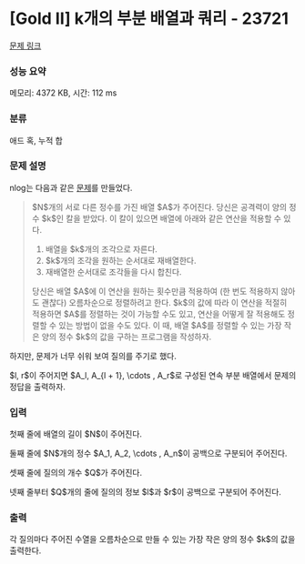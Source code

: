 # [Gold II] k개의 부분 배열과 쿼리 - 23721 

[문제 링크](https://www.acmicpc.net/problem/23721) 

### 성능 요약

메모리: 4372 KB, 시간: 112 ms

### 분류

애드 혹, 누적 합

### 문제 설명

<p>nlog는 다음과 같은 <a href="https://www.acmicpc.net/problem/22965">문제</a>를 만들었다.</p>

<blockquote>
<p>$N$개의 서로 다른 정수를 가진 배열 $A$가 주어진다. 당신은 공격력이 양의 정수 $k$인 칼을 받았다. 이 칼이 있으면 배열에 아래와 같은 연산을 적용할 수 있다.</p>

<ol>
	<li>배열을 $k$개의 조각으로 자른다.</li>
	<li>$k$개의 조각을 원하는 순서대로 재배열한다.</li>
	<li>재배열한 순서대로 조각들을 다시 합친다.</li>
</ol>

<p>당신은 배열 $A$에 이 연산을 원하는 횟수만큼 적용하여 (한 번도 적용하지 않아도 괜찮다) 오름차순으로 정렬하려고 한다. $k$의 값에 따라 이 연산을 적절히 적용하면 $A$를 정렬하는 것이 가능할 수도 있고, 연산을 어떻게 잘 적용해도 정렬할 수 있는 방법이 없을 수도 있다. 이 때, 배열 $A$를 정렬할 수 있는 가장 작은 양의 정수 $k$의 값을 구하는 프로그램을 작성하자.</p>
</blockquote>

<p>하지만, 문제가 너무 쉬워 보여 질의를 주기로 했다.</p>

<p>$l, r$이 주어지면 $A_l, A_{l + 1}, \cdots , A_r$로 구성된 연속 부분 배열에서 문제의 정답을 출력하자.</p>

### 입력 

 <p>첫째 줄에 배열의 길이 $N$이 주어진다.</p>

<p>둘째 줄에 $N$개의 정수 $A_1, A_2, \cdots , A_n$이 공백으로 구분되어 주어진다.</p>

<p>셋째 줄에 질의의 개수 $Q$가 주어진다.</p>

<p>넷째 줄부터 $Q$개의 줄에 질의의 정보 $l$과 $r$이 공백으로 구분되어 주어진다.</p>

### 출력 

 <p>각 질의마다 주어진 수열을 오름차순으로 만들 수 있는 가장 작은 양의 정수 $k$의 값을 출력한다.</p>


